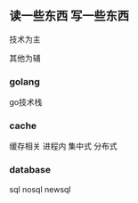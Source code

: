 ## 读一些东西 写一些东西

技术为主

其他为辅

### golang

go技术栈

### cache

缓存相关 进程内 集中式 分布式 

### database

sql nosql newsql 


